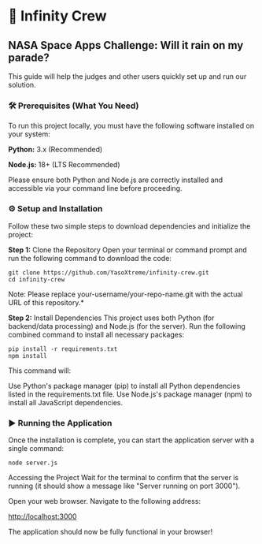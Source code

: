 # 🚀 Infinity Crew
## NASA Space Apps Challenge: Will it rain on my parade?

This guide will help the judges and other users quickly set up and run our solution.

### 🛠️ Prerequisites (What You Need)
To run this project locally, you must have the following software installed on your system:


**Python:** 3.x (Recommended)

**Node.js:** 18+ (LTS Recommended)

Please ensure both Python and Node.js are correctly installed and accessible via your command line before proceeding.

### ⚙️ Setup and Installation
Follow these two simple steps to download dependencies and initialize the project:

**Step 1:** Clone the Repository
Open your terminal or command prompt and run the following command to download the code:

```
git clone https://github.com/YasoXtreme/infinity-crew.git
cd infinity-crew
```

Note: Please replace your-username/your-repo-name.git with the actual URL of this repository.*

**Step 2:** Install Dependencies
This project uses both Python (for backend/data processing) and Node.js (for the server). Run the following combined command to install all necessary packages:

```
pip install -r requirements.txt
npm install
```

This command will:

Use Python's package manager (pip) to install all Python dependencies listed in the requirements.txt file.
Use Node.js's package manager (npm) to install all JavaScript dependencies.

### ▶️ Running the Application
Once the installation is complete, you can start the application server with a single command:

```
node server.js
```

Accessing the Project
Wait for the terminal to confirm that the server is running (it should show a message like "Server running on port 3000").

Open your web browser.
Navigate to the following address:

[http://localhost:3000](http://localhost:3000)

The application should now be fully functional in your browser!
